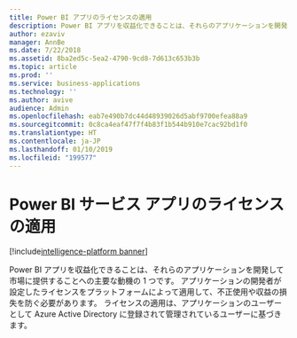 ```yaml
---
title: Power BI アプリのライセンスの適用
description: Power BI アプリを収益化できることは、それらのアプリケーションを開発して市場に提供することへの主要な動機の 1 つです。
author: ezaviv
manager: AnnBe
ms.date: 7/22/2018
ms.assetid: 8ba2ed5c-5ea2-4790-9cd8-7d613c653b3b
ms.topic: article
ms.prod: ''
ms.service: business-applications
ms.technology: ''
ms.author: avive
audience: Admin
ms.openlocfilehash: eab7e490b7dc44d48939026d5abf9700efea88a9
ms.sourcegitcommit: 0c8ca4eaf47f7f4b83f1b544b910e7cac92bd1f0
ms.translationtype: HT
ms.contentlocale: ja-JP
ms.lasthandoff: 01/10/2019
ms.locfileid: "199577"
---
```

# <a name="licensing-enforcement-for-power-bi-service-apps"></a>Power BI サービス アプリのライセンスの適用

[!include[intelligence-platform banner](../../includes/intelligence-platform.md)]

Power BI アプリを収益化できることは、それらのアプリケーションを開発して市場に提供することへの主要な動機の 1 つです。 アプリケーションの開発者が設定したライセンスをプラットフォームによって適用して、不正使用や収益の損失を防ぐ必要があります。 ライセンスの適用は、アプリケーションのユーザーとして Azure Active Directory に登録されて管理されているユーザーに基づきます。
